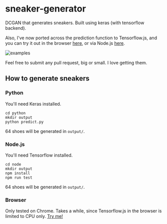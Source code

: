 # sneaker-generator
DCGAN that generates sneakers. Built using keras (with tensorflow backend).

Also, I've now ported across the prediction function to Tensorflow.js, and you can try it out in the browser [here](https://98mprice.github.io/sneaker-generator/), or via Node.js [here](node/predict.js).

![examples](https://i.imgur.com/w4kscBP.png)

Feel free to submit any pull request, big or small. I love getting them.

## How to generate sneakers
### Python
You'll need Keras installed.
```
cd python
mkdir output
python predict.py
```
64 shoes will be generated in `output/`.

### Node.js
You'll need Tensorflow installed.
```
cd node
mkdir output
npm install
npm run test
```
64 shoes will be generated in `output/`.

### Browser
Only tested on Chrome. Takes a while, since Tensorflow.js in the browser is limited to CPU only.
[Try me!](https://98mprice.github.io/sneaker-generator/)
